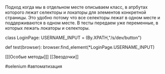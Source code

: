 Подход когда мы в отдельном месте описываем класс, в атрбутах которого лежат селекторы и локаторы для элементов конкретной страницы.
Это удобно потому что все селекторы лежат в одном месте и поддерживаются в одном месте.
В тесты передаем уже переменные, в которых лежать локаторы и селекторы.

class LoginPage:
	USERNAME_INPUT = (By.XPATH,"/s/dev/button")

def test(browser):
	browser.find_element(*LoginPage.USERNAME_INPUT)

[[[Особые методы]]]
[[Звездочки]]

#selenium
#автоматизация